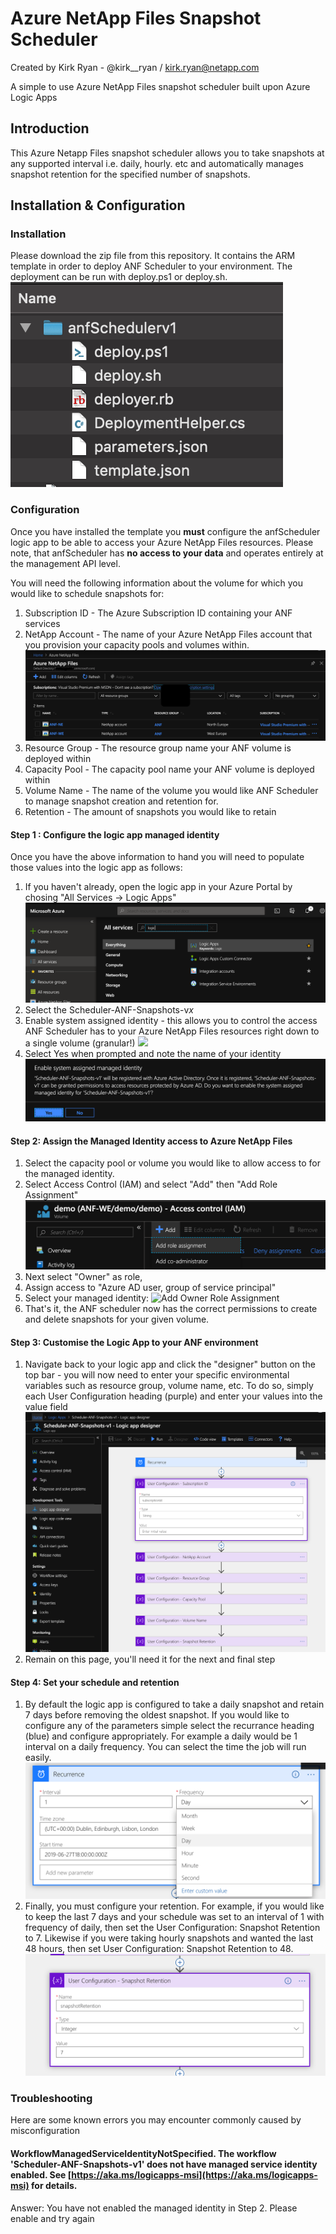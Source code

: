 
# Azure NetApp Files Snapshot Scheduler
Created by Kirk Ryan - @kirk__ryan / kirk.ryan@netapp.com

A simple to use Azure NetApp Files snapshot scheduler built upon Azure Logic Apps

## Introduction
This Azure Netapp Files snapshot scheduler allows you to take snapshots at any supported interval i.e. daily, hourly. etc and automatically manages snapshot retention for the specified number of snapshots.

## Installation & Configuration
### Installation
Please download the zip file from this repository. It contains the ARM template in order to deploy ANF Scheduler to your environment. The deployment can be run with deploy.ps1 or deploy.sh.
![Install Directory Files](Screenshots/InstallFilesScreenshot.png)

### Configuration
Once you have installed the template you **must** configure the anfScheduler logic app to be able to access your Azure NetApp Files resources. Please note, that anfScheduler has **no access to your data** and operates entirely at the management API level.

You will need the following information about the volume for which you would like to schedule snapshots for:

 1. Subscription ID - The Azure Subscription ID containing your ANF services
 2. NetApp Account - The name of your Azure NetApp Files account that you provision your capacity pools and volumes within. ![In this example my NetApp account names are ANF-NE and ANF-WE](Screenshots/anfAccountScreenshot.png)
 3. Resource Group - The resource group name your ANF volume is deployed within
 4. Capacity Pool - The capacity pool name your ANF volume is deployed within
 5. Volume Name - The name of the volume you would like ANF Scheduler to manage snapshot creation and retention for.
 6. Retention - The amount of snapshots you would like to retain

#### Step 1 : Configure the logic app managed identity
Once you have the above information to hand you will need to populate those values into the logic app as follows:

1. If you haven't already, open the logic app in your Azure Portal by chosing "All Services -> Logic Apps" ![All Services -> Logic Apps](Screenshots/allServicesLogicApps.png)
2. Select the Scheduler-ANF-Snapshots-v*x*
3. Enable system assigned identity - this allows you to control the access ANF Scheduler has to your Azure NetApp Files resources right down to a single volume (granular!) ![
](Screenshots/ManagedIdentity.png)
4. Select Yes when prompted and note the name of your identity ![Managed Identity Prompt](Screenshots/managedIdentityPrompt.png)

#### Step 2: Assign the Managed Identity access to Azure NetApp Files
1. Select the capacity pool or volume you would like to allow access to for the managed identity.
2. Select Access Control (IAM) and select "Add" then "Add Role Assignment"![Add role assignment](Screenshots/addRoleAssignment.png)
3. Next select "Owner" as role, 
4. Assign access to "Azure AD user, group of service principal"
5. Select your managed identity: ![Add Owner Role Assignment](Screenshots/AddOwnerRoleAssignment.png)
6. That's it, the ANF scheduler now has the correct permissions to create and delete snapshots for your given volume.

#### Step 3: Customise the Logic App to your ANF environment
1. Navigate back to your logic app and click the "designer" button on the top bar - you will now need to enter your specific environmental variables such as resource group, volume name, etc. To do so, simply each User Configuration heading (purple) and enter your values into the value field ![Enter your own values for each User configuration item](Screenshots/logicAppDesigner.png)
2. Remain on this page, you'll need it for the next and final step

#### Step 4: Set your schedule and retention
1. By default the logic app is configured to take a daily snapshot and retain 7 days before removing the oldest snapshot. If you would like to configure any of the parameters simple select the recurrance heading (blue) and configure appropriately. For example a daily would be 1 interval on a daily frequency. You can select the time the job will run easily. ![Configure your internal and frequency](Screenshots/recurrence.png)
2. Finally, you must configure your retention. For example, if you would like to keep the last 7 days and your schedule was set to an interval of 1 with frequency of daily, then set the User Configuration: Snapshot Retention to 7. Likewise if you were taking hourly snapshots and wanted the last 48 hours, then set User Configuration: Snapshot Retention to 48. ![Snapshot Retention](Screenshots/snapshotRetention.png)

### Troubleshooting

Here are some known errors you may encounter commonly caused by misconfiguration

#### WorkflowManagedServiceIdentityNotSpecified. The workflow 'Scheduler-ANF-Snapshots-v1' does not have managed service identity enabled. See [https://aka.ms/logicapps-msi](https://aka.ms/logicapps-msi) for details.
Answer: You have not enabled the managed identity in Step 2. Please enable and try again
